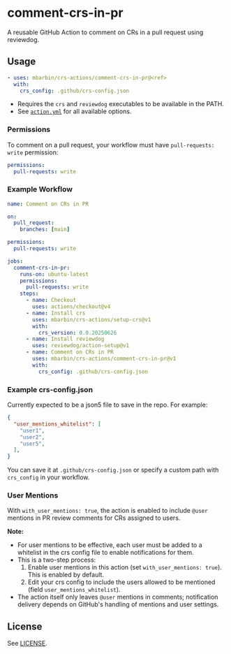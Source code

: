# comment-crs-in-pr

A reusable GitHub Action to comment on CRs in a pull request using reviewdog.

## Usage

```yaml
- uses: mbarbin/crs-actions/comment-crs-in-pr@<ref>
  with:
    crs_config: .github/crs-config.json
```

- Requires the `crs` and `reviewdog` executables to be available in the PATH.
- See [`action.yml`](./action.yml) for all available options.

### Permissions

To comment on a pull request, your workflow must have `pull-requests: write` permission:

```yaml
permissions:
  pull-requests: write
```

### Example Workflow

```yaml
name: Comment on CRs in PR

on:
  pull_request:
    branches: [main]

permissions:
  pull-requests: write

jobs:
  comment-crs-in-pr:
    runs-on: ubuntu-latest
    permissions:
      pull-requests: write
    steps:
      - name: Checkout
        uses: actions/checkout@v4
      - name: Install crs
        uses: mbarbin/crs-actions/setup-crs@v1
        with:
          crs_version: 0.0.20250626
      - name: Install reviewdog
        uses: reviewdog/action-setup@v1
      - name: Comment on CRs in PR
        uses: mbarbin/crs-actions/comment-crs-in-pr@v1
        with:
          crs_config: .github/crs-config.json
```

### Example crs-config.json

Currently expected to be a json5 file to save in the repo. For example:

```json
{
  "user_mentions_whitelist": [
    "user1",
    "user2",
    "user5",
  ],
}
```

You can save it at `.github/crs-config.json` or specify a custom path with `crs_config` in your workflow.

### User Mentions

With `with_user_mentions: true`, the action is enabled to include `@user` mentions in PR review comments for CRs assigned to users.

**Note:**

- For user mentions to be effective, each user must be added to a whitelist in the crs config file to enable notifications for them.
- This is a two-step process:
  1. Enable user mentions in this action (set `with_user_mentions: true`). This is enabled by default.
  2. Edit your crs config to include the users allowed to be mentioned (field `user_mentions_whitelist`).
- The action itself only leaves `@user` mentions in comments; notification delivery depends on GitHub's handling of mentions and user settings.

## License

See [LICENSE](../LICENSE).
